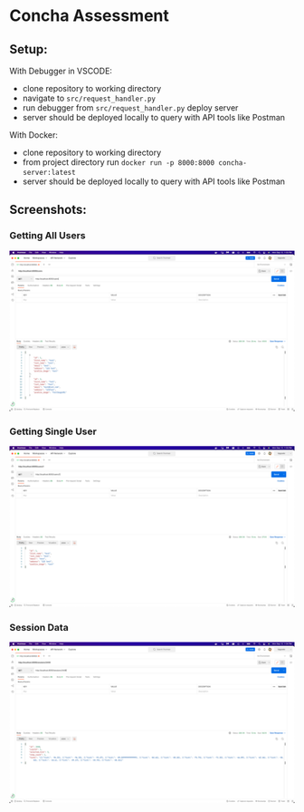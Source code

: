 # Concha Assessment

## Setup:

With Debugger in VSCODE:
- clone repository to working directory
- navigate to ```src/request_handler.py```
- run debugger from ```src/request_handler.py``` deploy server
- server should be deployed locally to query with API tools like Postman

With Docker:
- clone repository to working directory
- from project directory run ```docker run -p 8000:8000 concha-server:latest```
- server should be deployed locally to query with API tools like Postman

## Screenshots:
### Getting All Users
<img src="./screenshots/all_users.png" width="800" title="all users">

### Getting Single User
<img src="./screenshots/single_user.png" width="800" title="single user">

### Session Data
<img src="./screenshots/session.png" width="800" title="session data">
